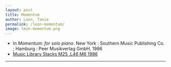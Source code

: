 ```yaml
---
layout: post
title: Momentum
author: León, Tania
permalink: /leon-momentum/
image: leon-momentum.png
---
```


- In *Momentum: for solo piano.* New York : Southern Music Publishing Co. ; Hamburg : Peer Musikverlag GmbH, 1986
- <a href="https://tufts-primo.hosted.exlibrisgroup.com/primo-explore/fulldisplay?docid=01TUN_ALMA21108620500003851&context=L&vid=01TUN&lang=en_US&search_scope=EVERYTHING&adaptor=Local%20Search%20Engine&tab=everything&query=any,contains,Tania%20Leon%20Momentum&offset=0" target="_blank">Music Library Stacks M25 .L46 M6 1986</a>
---
